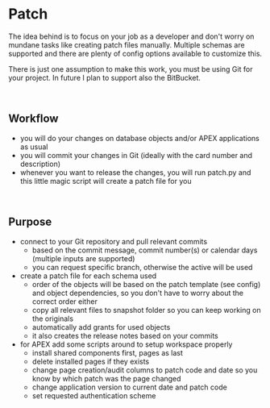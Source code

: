 # Patch

The idea behind is to focus on your job as a developer and don't worry on mundane tasks like creating patch files manually.
Multiple schemas are supported and there are plenty of config options available to customize this.

There is just one assumption to make this work, you must be using Git for your project. In future I plan to support also the BitBucket.

&nbsp;

## Workflow

- you will do your changes on database objects and/or APEX applications as usual
- you will commit your changes in Git (ideally with the card number and description)
- whenever you want to release the changes, you will run patch.py and this little magic script will create a patch file for you

&nbsp;

## Purpose

- connect to your Git repository and pull relevant commits
  - based on the commit message, commit number(s) or calendar days (multiple inputs are supported)
  - you can request specific branch, otherwise the active will be used
- create a patch file for each schema used
  - order of the objects will be based on the patch template (see config) and object dependencies, so you don't have to worry about the correct order either
  - copy all relevant files to snapshot folder so you can keep working on the originals
  - automatically add grants for used objects
  - it also creates the release notes based on your commits
- for APEX add some scripts around to setup workspace properly
  - install shared components first, pages as last
  - delete installed pages if they exists
  - change page creation/audit columns to patch code and date so you know by which patch was the page changed
  - change application version to current date and patch code
  - set requested authentication scheme

